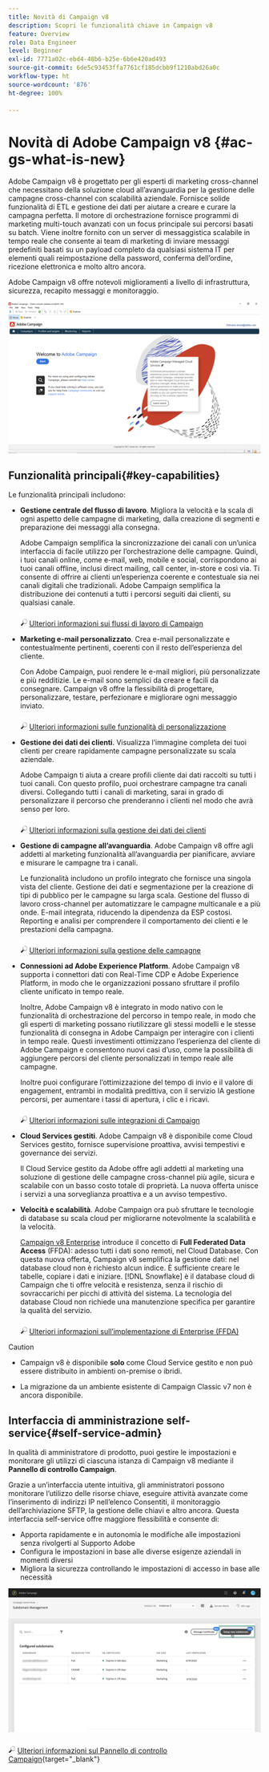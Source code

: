 ```yaml
---
title: Novità di Campaign v8
description: Scopri le funzionalità chiave in Campaign v8
feature: Overview
role: Data Engineer
level: Beginner
exl-id: 7771a02c-ebd4-48b6-b25e-6b6e420ad493
source-git-commit: 6de5c93453ffa7761cf185dcbb9f1210abd26a0c
workflow-type: ht
source-wordcount: '876'
ht-degree: 100%

---
```


# Novità di Adobe Campaign v8 {#ac-gs-what-is-new}

Adobe Campaign v8 è progettato per gli esperti di marketing cross-channel che necessitano della soluzione cloud all’avanguardia per la gestione delle campagne cross-channel con scalabilità aziendale. Fornisce solide funzionalità di ETL e gestione dei dati per aiutare a creare e curare la campagna perfetta. Il motore di orchestrazione fornisce programmi di marketing multi-touch avanzati con un focus principale sui percorsi basati su batch. Viene inoltre fornito con un server di messaggistica scalabile in tempo reale che consente ai team di marketing di inviare messaggi predefiniti basati su un payload completo da qualsiasi sistema IT per elementi quali reimpostazione della password, conferma dell’ordine, ricezione elettronica e molto altro ancora.

Adobe Campaign v8 offre notevoli miglioramenti a livello di infrastruttura, sicurezza, recapito messaggi e monitoraggio.

![](assets/home-page.png)

## Funzionalità principali{#key-capabilities}

Le funzionalità principali includono:

* **Gestione centrale del flusso di lavoro**. Migliora la velocità e la scala di ogni aspetto delle campagne di marketing, dalla creazione di segmenti e preparazione dei messaggi alla consegna.

   Adobe Campaign semplifica la sincronizzazione dei canali con un’unica interfaccia di facile utilizzo per l’orchestrazione delle campagne. Quindi, i tuoi canali online, come e-mail, web, mobile e social, corrispondono ai tuoi canali offline, inclusi direct mailing, call center, in-store e così via. Ti consente di offrire ai clienti un’esperienza coerente e contestuale sia nei canali digitali che tradizionali. Adobe Campaign semplifica la distribuzione dei contenuti a tutti i percorsi seguiti dai clienti, su qualsiasi canale.

   ![](../assets/do-not-localize/glass.png) [Ulteriori informazioni sui flussi di lavoro di Campaign](../config/workflows.md)

* **Marketing e-mail personalizzato**. Crea e-mail personalizzate e contestualmente pertinenti, coerenti con il resto dell’esperienza del cliente.

   Con Adobe Campaign, puoi rendere le e-mail migliori, più personalizzate e più redditizie. Le e-mail sono semplici da creare e facili da consegnare. Campaign v8 offre la flessibilità di progettare, personalizzare, testare, perfezionare e migliorare ogni messaggio inviato.

   ![](../assets/do-not-localize/glass.png) [Ulteriori informazioni sulle funzionalità di personalizzazione](create-message.md)

* **Gestione dei dati dei clienti**. Visualizza l’immagine completa dei tuoi clienti per creare rapidamente campagne personalizzate su scala aziendale.

   Adobe Campaign ti aiuta a creare profili cliente dai dati raccolti su tutti i tuoi canali. Con questo profilo, puoi orchestrare campagne tra canali diversi. Collegando tutti i canali di marketing, sarai in grado di personalizzare il percorso che prenderanno i clienti nel modo che avrà senso per loro.

   ![](../assets/do-not-localize/glass.png) [Ulteriori informazioni sulla gestione dei dati dei clienti](audiences.md)

* **Gestione di campagne all’avanguardia**. Adobe Campaign v8 offre agli addetti al marketing funzionalità all’avanguardia per pianificare, avviare e misurare le campagne tra i canali.

   Le funzionalità includono un profilo integrato che fornisce una singola vista del cliente. Gestione dei dati e segmentazione per la creazione di tipi di pubblico per le campagne su larga scala. Gestione del flusso di lavoro cross-channel per automatizzare le campagne multicanale e a più onde. E-mail integrata, riducendo la dipendenza da ESP costosi. Reporting e analisi per comprendere il comportamento dei clienti e le prestazioni della campagna.

   ![](../assets/do-not-localize/glass.png) [Ulteriori informazioni sulla gestione delle campagne](campaigns.md)


* **Connessioni ad Adobe Experience Platform**. Adobe Campaign v8 supporta i connettori dati con Real-Time CDP e Adobe Experience Platform, in modo che le organizzazioni possano sfruttare il profilo cliente unificato in tempo reale.

   Inoltre, Adobe Campaign v8 è integrato in modo nativo con le funzionalità di orchestrazione del percorso in tempo reale, in modo che gli esperti di marketing possano riutilizzare gli stessi modelli e le stesse funzionalità di consegna in Adobe Campaign per interagire con i clienti in tempo reale. Questi investimenti ottimizzano l’esperienza del cliente di Adobe Campaign e consentono nuovi casi d’uso, come la possibilità di aggiungere percorsi del cliente personalizzati in tempo reale alle campagne.

   Inoltre puoi configurare l’ottimizzazione del tempo di invio e il valore di engagement, entrambi in modalità predittiva, con il servizio IA gestione percorsi, per aumentare i tassi di apertura, i clic e i ricavi.

   ![](../assets/do-not-localize/glass.png) [Ulteriori informazioni sulle integrazioni di Campaign](../connect/integration.md)


* **Cloud Services gestiti**. Adobe Campaign v8 è disponibile come Cloud Services gestito, fornisce supervisione proattiva, avvisi tempestivi e governance dei servizi.

   Il Cloud Service gestito da Adobe offre agli addetti al marketing una soluzione di gestione delle campagne cross-channel più agile, sicura e scalabile con un basso costo totale di proprietà. La nuova offerta unisce i servizi a una sorveglianza proattiva e a un avviso tempestivo.

* **Velocità e scalabilità**. Adobe Campaign ora può sfruttare le tecnologie di database su scala cloud per migliorarne notevolmente la scalabilità e la velocità.

   [Campaign v8 Enterprise](../architecture/enterprise-deployment.md) introduce il concetto di **Full Federated Data Access** (FFDA): adesso tutti i dati sono remoti, nel Cloud Database. Con questa nuova offerta, Campaign v8 semplifica la gestione dati: nel database cloud non è richiesto alcun indice. È sufficiente creare le tabelle, copiare i dati e iniziare. [!DNL Snowflake] è il database cloud di Campaign che ti offre velocità e resistenza, senza il rischio di sovraccarichi per picchi di attività del sistema. La tecnologia del database Cloud non richiede una manutenzione specifica per garantire la qualità del servizio.

   ![](../assets/do-not-localize/glass.png) [Ulteriori informazioni sull’implementazione di Enterprise (FFDA)](../architecture/enterprise-deployment.md)


>[!CAUTION]
>
>* Campaign v8 è disponibile **solo** come Cloud Service gestito e non può essere distribuito in ambienti on-premise o ibridi.
>
>* La migrazione da un ambiente esistente di Campaign Classic v7 non è ancora disponibile.




## Interfaccia di amministrazione self-service{#self-service-admin}

In qualità di amministratore di prodotto, puoi gestire le impostazioni e monitorare gli utilizzi di ciascuna istanza di Campaign v8 mediante il **Pannello di controllo Campaign**.

Grazie a un’interfaccia utente intuitiva, gli amministratori possono monitorare l’utilizzo delle risorse chiave, eseguire attività avanzate come l’inserimento di indirizzi IP nell’elenco Consentiti, il monitoraggio dell’archiviazione SFTP, la gestione delle chiavi e altro ancora. Questa interfaccia self-service offre maggiore flessibilità e consente di:

* Apporta rapidamente e in autonomia le modifiche alle impostazioni senza rivolgerti al Supporto Adobe
* Configura le impostazioni in base alle diverse esigenze aziendali in momenti diversi
* Migliora la sicurezza controllando le impostazioni di accesso in base alle necessità

![](assets/subdomain1.png)

![](../assets/do-not-localize/glass.png) [Ulteriori informazioni sul Pannello di controllo Campaign](https://experienceleague.adobe.com/docs/control-panel/using/discover-control-panel/key-features.html?lang=it){target=&quot;_blank&quot;}


